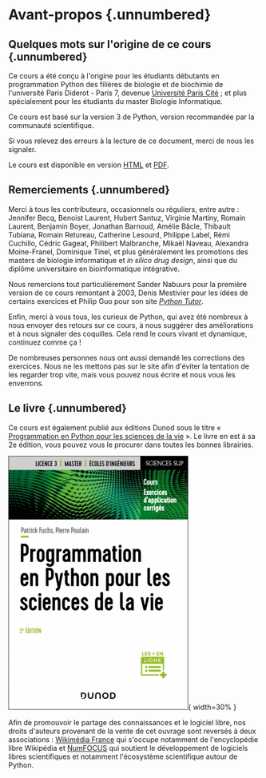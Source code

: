 # Avant-propos {.unnumbered}

## Quelques mots sur l'origine de ce cours {.unnumbered}

Ce cours a été conçu à l'origine pour les étudiants débutants en programmation Python des filières de biologie et de biochimie de l'université Paris Diderot - Paris 7, devenue [Université Paris Cité](https://www.u-paris.fr/) ; et plus spécialement pour les étudiants du master Biologie Informatique.

Ce cours est basé sur la version 3 de Python, version recommandée par la communauté scientifique.

Si vous relevez des erreurs à la lecture de ce document, merci de nous les signaler.

Le cours est disponible en version [HTML](https://python.sdv.u-paris.fr/index.html)
et [PDF](https://python.sdv.u-paris.fr/cours-python.pdf).


## Remerciements {.unnumbered}

Merci à tous les contributeurs, occasionnels ou réguliers, entre autre : Jennifer Becq, Benoist Laurent, Hubert Santuz, Virginie Martiny, Romain Laurent, Benjamin Boyer, Jonathan Barnoud, Amélie Bâcle, Thibault Tubiana, Romain Retureau, Catherine Lesourd, Philippe Label, Rémi Cuchillo, Cédric Gageat, Philibert Malbranche, Mikaël Naveau, Alexandra Moine-Franel, Dominique Tinel, et plus généralement les promotions des masters de biologie informatique et *in silico drug design*, ainsi que du diplôme universitaire en bioinformatique intégrative.

Nous remercions tout particulièrement Sander Nabuurs pour la première version de ce cours remontant à 2003, Denis Mestivier pour les idées de certains exercices et Philip Guo pour son site [*Python Tutor*](http://pythontutor.com/).

Enfin, merci à vous tous, les curieux de Python, qui avez été nombreux à nous envoyer des retours sur ce cours, à nous suggérer des améliorations et à nous signaler des coquilles. Cela rend le cours vivant et dynamique, continuez comme ça !

De nombreuses personnes nous ont aussi demandé les corrections des exercices. Nous ne les mettons pas sur le site afin d'éviter la tentation de les regarder trop vite, mais vous pouvez nous écrire et nous vous les enverrons.


## Le livre {.unnumbered}

Ce cours est également publié aux éditions Dunod sous le titre « [Programmation en Python pour les sciences de la vie](https://www.dunod.com/sciences-techniques/programmation-en-python-pour-sciences-vie-0) ». Le livre en est à sa 2e édition, vous pouvez vous le procurer dans toutes les bonnes librairies.

![Couverture livre Dunod.](img/couverture_livre_dunod.jpg){ width=30% }

Afin de promouvoir le partage des connaissances et le logiciel libre, nos droits d'auteurs provenant de la vente de cet ouvrage sont reversés à deux associations : [Wikimédia France](https://www.wikimedia.fr/) qui s'occupe notamment de l'encyclopédie libre Wikipédia et [NumFOCUS](https://numfocus.org/) qui soutient le développement de logiciels libres scientifiques et notamment l'écosystème scientifique autour de Python.
